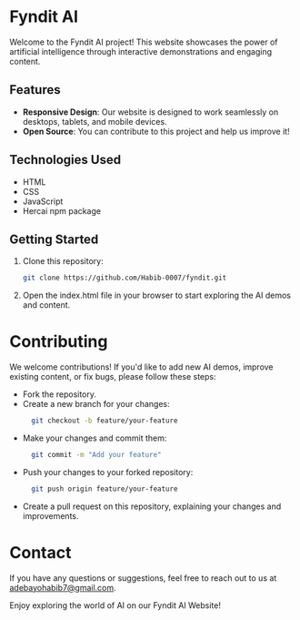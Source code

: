 # Fyndit AI

Welcome to the Fyndit AI project! This website showcases the power of artificial intelligence through interactive demonstrations and engaging content.

## Features

- **Responsive Design**: Our website is designed to work seamlessly on desktops, tablets, and mobile devices.
- **Open Source**: You can contribute to this project and help us improve it!

## Technologies Used

- HTML
- CSS
- JavaScript
- Hercai npm package 

## Getting Started

1. Clone this repository:

   ```bash
   git clone https://github.com/Habib-0007/fyndit.git
   
2. Open the index.html file in your browser to start exploring the AI demos and
content.

# Contributing

We welcome contributions! If you'd like to add new AI demos, improve existing
content, or fix bugs, please follow these steps:

- Fork the repository.
- Create a new branch for your changes:
  ```bash
    git checkout -b feature/your-feature
- Make your changes and commit them:
  ```bash 
    git commit -m "Add your feature"
- Push your changes to your forked repository:
  ```bash
    git push origin feature/your-feature
- Create a pull request on this repository, explaining your changes and improvements.

# Contact

If you have any questions or suggestions, feel free to reach out to us at adebayohabib7@gmail.com.

Enjoy exploring the world of AI on our Fyndit AI Website!